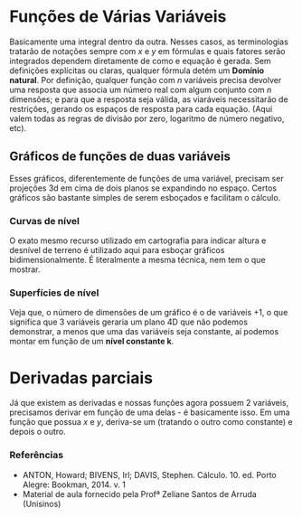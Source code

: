 # Funções de Várias Variáveis
Basicamente uma integral dentro da outra.
Nesses casos, as terminologias tratarão de notações sempre com *x* e *y* em fórmulas e quais fatores serão integrados dependem diretamente de como e equação é gerada.
Sem definições explícitas ou claras, qualquer fórmula detém um **Domínio natural**.
Por definição, qualquer função com *n* variáveis precisa devolver uma resposta que associa um número real com algum conjunto com *n* dimensões; e para que a resposta seja válida, as viaráveis necessitarão de restrições, gerando os espaços de resposta para cada equação. (Aqui valem todas as regras de divisão por zero, logaritmo de número negativo, etc).

## Gráficos de funções de duas variáveis
Esses gráficos, diferentemente de funções de uma variável, precisam ser projeções 3d em cima de dois planos se expandindo no espaço.
Certos gráficos são bastante simples de serem esboçados e facilitam o cálculo.

### Curvas de nível
O exato mesmo recurso utilizado em cartografia para indicar altura e desnível de terreno é utilizado aqui para esboçar gráficos bidimensionalmente.
É literalmente a mesma técnica, nem tem o que mostrar.

### Superfícies de nível
Veja que, o número de dimensões de um gráfico é o de variáveis +1, o que significa que 3 variáveis geraria um plano 4D que não podemos demonstrar, a menos que uma das variáveis seja constante, aí podemos montar em função de um **nível constante k**.

# Derivadas parciais
Já que existem as derivadas e nossas funções agora possuem 2 variáveis, precisamos derivar em função de uma delas - é basicamente isso. Em uma função que possua *x* e *y*, deriva-se um (tratando o outro como constante) e depois o outro.


### Referências
- ANTON, Howard; BIVENS, Irl; DAVIS, Stephen. Cálculo. 10. ed. Porto Alegre: Bookman, 2014. v. 1
- Material de aula fornecido pela Profª Zeliane Santos de Arruda (Unisinos)